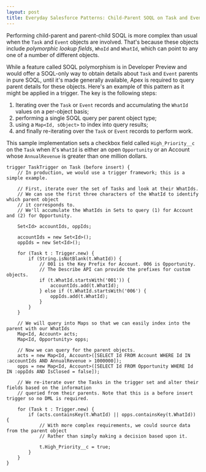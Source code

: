 ```yaml
---
layout: post
title: Everyday Salesforce Patterns: Child-Parent SOQL on Task and Event 
---
```


Performing child-parent and parent-child SOQL is more complex than usual when the `Task` and `Event` objects are involved. That's because these objects include *polymorphic lookup fields*, `WhoId` and `WhatId`, which can point to any one of a number of different objects.

While a feature called SOQL polymorphism is in Developer Preview and would offer a SOQL-only way to obtain details about `Task` and `Event` parents in pure SOQL, until it's made generally available, Apex is required to query parent details for these objects. Here's an example of this pattern as it might be applied in a trigger. The key is the following steps:

 1. Iterating over the `Task` or `Event` records and accumulating the `WhatId` values on a per-object basis;
 1. performing a single SOQL query per parent object type;
 1. using a `Map<Id, sObject>` to index into query results;
 1. and finally re-iterating over the `Task` or `Event` records to perform work.

This sample implementation sets a checkbox field called `High_Priority__c` on the `Task` when it's `WhatId` is either an open `Opportunity` or an Account whose `AnnualRevenue` is greater than one million dollars.

    trigger TaskTrigger on Task (before insert) {
        // In production, we would use a trigger framework; this is a simple example.
        
        // First, iterate over the set of Tasks and look at their WhatIds.
        // We can use the first three characters of the WhatId to identify which parent object
        // it corresponds to. 
        // We'll accumulate the WhatIds in Sets to query (1) for Account and (2) for Opportunity.
        
        Set<Id> accountIds, oppIds;
        
        accountIds = new Set<Id>();
        oppIds = new Set<Id>();
        
        for (Task t : Trigger.new) {
            if (String.isNotBlank(t.WhatId)) {
                // 001 is the Key Prefix for Account. 006 is Opportunity.
                // The Describe API can provide the prefixes for custom objects.
                if (t.WhatId.startsWith('001')) {
                    accountIds.add(t.WhatId);
                } else if (t.WhatId.startsWith('006') {
                    oppIds.add(t.WhatId);
                }
            }
        }
        
        // We will query into Maps so that we can easily index into the parent with our WhatIds
        Map<Id, Account> acts;
        Map<Id, Opportunity> opps;
        
        // Now we can query for the parent objects.
        acts = new Map<Id, Account>([SELECT Id FROM Account WHERE Id IN :accountIds AND AnnualRevenue > 1000000]);
        opps = new Map<Id, Account>([SELECT Id FROM Opportunity WHERE Id IN :oppIds AND IsClosed = false]);
        
        // We re-iterate over the Tasks in the trigger set and alter their fields based on the information
        // queried from their parents. Note that this is a before insert trigger so no DML is required.
        
        for (Task t : Trigger.new) {
            if (acts.containsKey(t.WhatId) || opps.containsKey(t.WhatId)) {
                // With more complex requirements, we could source data from the parent object
                // Rather than simply making a decision based upon it.
                
                t.High_Priority__c = true;
            }
        }
    }
